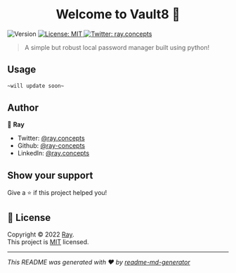 <h1 align="center">Welcome to Vault8 👋</h1>
<p>
  <img alt="Version" src="https://img.shields.io/badge/version-0.1-blue.svg?cacheSeconds=2592000" />
  <a href="https://github.com/ray-concepts/Vault8/blob/main/LICENSE" target="_blank">
    <img alt="License: MIT" src="https://img.shields.io/badge/License-MIT-yellow.svg" />
  </a>
  <a href="https://twitter.com/ray.concepts" target="_blank">
    <img alt="Twitter: ray.concepts" src="https://img.shields.io/twitter/follow/ray.concepts.svg?style=social" />
  </a>
</p>

> A simple but robust local password manager built using python!

## Usage

```sh
~will update soon~
```

## Author

👤 **Ray**

* Twitter: [@ray.concepts](https://twitter.com/ray.concepts)
* Github: [@ray-concepts](https://github.com/ray-concepts)
* LinkedIn: [@ray.concepts](https://linkedin.com/in/ray.concepts)

## Show your support

Give a ⭐️ if this project helped you!

## 📝 License

Copyright © 2022 [Ray](https://github.com/ray-concepts).<br />
This project is [MIT](https://github.com/ray-concepts/Vault8/blob/main/LICENSE) licensed.

***
_This README was generated with ❤️ by [readme-md-generator](https://github.com/kefranabg/readme-md-generator)_
